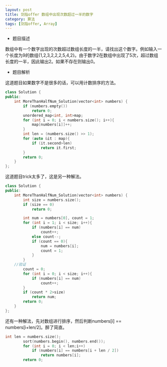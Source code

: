 ```yaml
---
layout: post
title: 剑指offer 数组中出现次数超过一半的数字
category: 算法
tags: [剑指offer, Array]
---
```


* 题目描述

数组中有一个数字出现的次数超过数组长度的一半，请找出这个数字。例如输入一个长度为9的数组{1,2,3,2,2,2,5,4,2}。由于数字2在数组中出现了5次，超过数组长度的一半，因此输出2。如果不存在则输出0。

* 题目解析

这道题目如果数字不是很多的话，可以用计数排序的方法。

```cpp
class Solution {
public:
    int MoreThanHalfNum_Solution(vector<int> numbers) {
    	if (numbers.empty())
			return 0;
		unordered_map<int, int>map;
		for (int i = 0; i < numbers.size(); i++){
			map[numbers[i]]++;
		}
		int len = (numbers.size() >> 1);
		for (auto &it : map){
			if (it.second>len)
				return it.first;
		}
		return 0;
    }
};
```

这道题目trick太多了，这是另一种解法。

```cpp
class Solution {
public:
    int MoreThanHalfNum_Solution(vector<int> numbers) {
    	int size = numbers.size();
		if (size == 0)
			return 0;

		int num = numbers[0], count = 1;
		for (int i = 1; i < size; i++){
			if (numbers[i] == num)
				count++;
			else count--;
			if (count == 0){
				num = numbers[i];
				count = 1;
			}
		}
    //验证
		count = 0;
		for (int i = 0; i < size; i++){
			if (numbers[i] == num)
				count++;
		}
		if (count * 2>size)
			return num;
		return 0;
    }
};
```

还有一种解法，先对数组进行排序，然后判断numbers[i] == numbers[i+len/2]。醉了简直。

```cpp
int len = numbers.size();
		sort(numbers.begin(), numbers.end());
		for (int i = 0; i < len;i++)
			if (numbers[i] == numbers[i + len / 2])
				return numbers[i];
		return 0;
```
